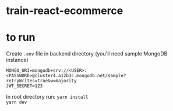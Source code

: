 # train-react-ecommerce

# to run

Create `.env` file in backend directory
(you'll need sample MongoDB instance)
```
MONGO_URI=mongodb+srv://<USER>:<PASSWORD>@cluster4.a12b3c.mongodb.net/sample?retryWrites=true&w=majority
JWT_SECRET=123
```
In root directory run:
`yarn install` \
`yarn dev`
